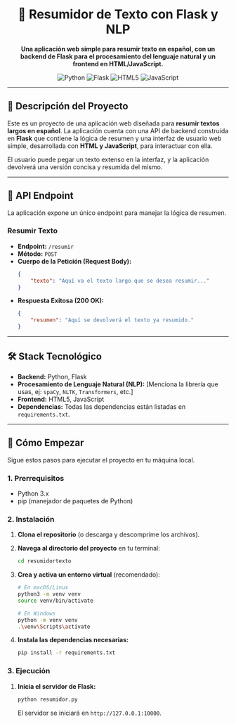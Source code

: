 <div align="center">
  <h1 align="center">
    📝 Resumidor de Texto con Flask y NLP
  </h1>
  <p align="center">
    <strong>Una aplicación web simple para resumir texto en español, con un backend de Flask para el procesamiento del lenguaje natural y un frontend en HTML/JavaScript.</strong>
  </p>
</div>

<p align="center">
  <img src="https://img.shields.io/badge/Python-3776AB?style=for-the-badge&logo=python&logoColor=white" alt="Python">
  <img src="https://img.shields.io/badge/Flask-000000?style=for-the-badge&logo=flask&logoColor=white" alt="Flask">
  <img src="https://img.shields.io/badge/HTML5-E34F26?style=for-the-badge&logo=html5&logoColor=white" alt="HTML5">
  <img src="https://img.shields.io/badge/JavaScript-F7DF1E?style=for-the-badge&logo=javascript&logoColor=black" alt="JavaScript">
</p>

---

## 📜 Descripción del Proyecto

Este es un proyecto de una aplicación web diseñada para **resumir textos largos en español**. La aplicación cuenta con una API de backend construida en **Flask** que contiene la lógica de resumen y una interfaz de usuario web simple, desarrollada con **HTML y JavaScript**, para interactuar con ella.

El usuario puede pegar un texto extenso en la interfaz, y la aplicación devolverá una versión concisa y resumida del mismo.

---

## 🔌 API Endpoint

La aplicación expone un único endpoint para manejar la lógica de resumen.

### Resumir Texto

-   **Endpoint:** `/resumir`
-   **Método:** `POST`
-   **Cuerpo de la Petición (Request Body):**
    ```json
    {
        "texto": "Aquí va el texto largo que se desea resumir..."
    }
    ```
-   **Respuesta Exitosa (200 OK):**
    ```json
    {
        "resumen": "Aquí se devolverá el texto ya resumido."
    }
    ```

---

## 🛠️ Stack Tecnológico

-   **Backend:** Python, Flask
-   **Procesamiento de Lenguaje Natural (NLP):** [Menciona la librería que usas, ej: `spaCy`, `NLTK`, `Transformers`, etc.]
-   **Frontend:** HTML5, JavaScript
-   **Dependencias:** Todas las dependencias están listadas en `requirements.txt`.

---

## 🚀 Cómo Empezar

Sigue estos pasos para ejecutar el proyecto en tu máquina local.

### 1. Prerrequisitos

-   Python 3.x
-   pip (manejador de paquetes de Python)

### 2. Instalación

1.  **Clona el repositorio** (o descarga y descomprime los archivos).

2.  **Navega al directorio del proyecto** en tu terminal:
    ```bash
    cd resumidortexto
    ```

3.  **Crea y activa un entorno virtual** (recomendado):
    ```bash
    # En macOS/Linux
    python3 -m venv venv
    source venv/bin/activate

    # En Windows
    python -m venv venv
    .\venv\Scripts\activate
    ```

4.  **Instala las dependencias necesarias:**
    ```bash
    pip install -r requirements.txt
    ```

### 3. Ejecución

1.  **Inicia el servidor de Flask:**
    ```bash
    python resumidor.py
    ```
    El servidor se iniciará en `http://127.0.0.1:10000`.



